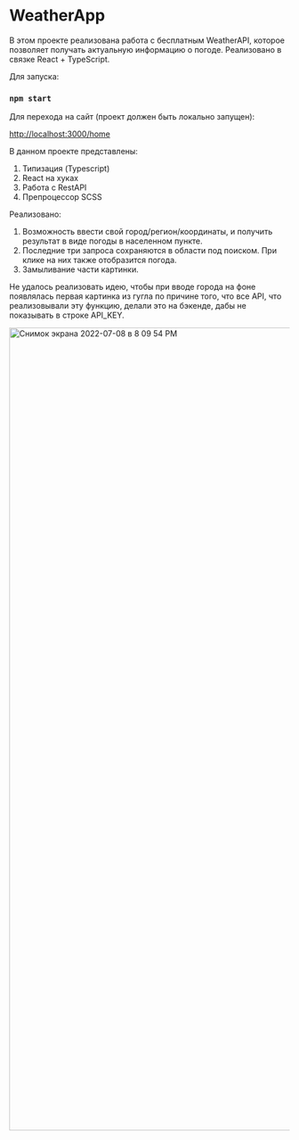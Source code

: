 # WeatherApp

В этом проекте реализована работа с бесплатным WeatherAPI, которое позволяет получать актуальную информацию о погоде. Реализовано в связке React + TypeScript. 

Для запуска:

### `npm start`

Для перехода на сайт (проект должен быть локально запущен): 

[http://localhost:3000/home](http://localhost:3000/home)

В данном проекте представлены:
1. Типизация (Typescript)
2. React на хуках
3. Работа с RestAPI
4. Препроцессор SCSS

Реализовано:
1. Возможность ввести свой город/регион/координаты, и получить результат в виде погоды в населенном пункте.
2. Последние три запроса сохраняются в области под поиском. При клике на них также отобразится погода.
3. Замыливание части картинки.

Не удалось реализовать идею, чтобы при вводе города на фоне появлялась первая картинка из гугла по причине того, что все API, что реализовывали эту функцию, делали это на бэкенде, дабы не показывать в строке API_KEY.

<img width="1440" alt="Снимок экрана 2022-07-08 в 8 09 54 PM" src="https://user-images.githubusercontent.com/91781655/178038792-6c8f3f94-2326-4684-9219-e8c6a2bc5c99.png">
